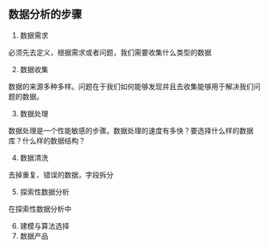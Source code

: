 ## 数据分析的步骤

1. 数据需求

必须先去定义，根据需求或者问题，我们需要收集什么类型的数据

2. 数据收集

数据的来源多种多样。问题在于我们如何能够发现并且去收集能够用于解决我们问题的数据。

3. 数据处理

数据处理是一个性能敏感的步骤。数据处理的速度有多快？要选择什么样的数据库？什么样的数据结构？

4. 数据清洗

去掉重复、错误的数据，字段拆分

5. 探索性数据分析

在探索性数据分析中

6. 建模与算法选择
7. 数据产品